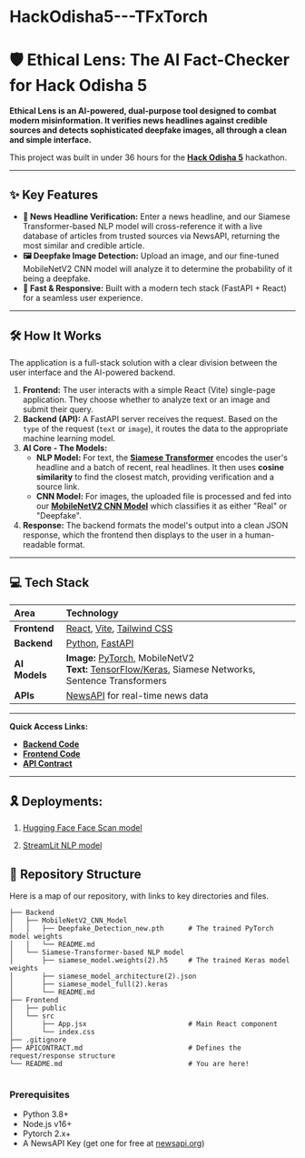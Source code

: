 # HackOdisha5---TFxTorch
# 🛡️ Ethical Lens: The AI Fact-Checker for Hack Odisha 5



**Ethical Lens is an AI-powered, dual-purpose tool designed to combat modern misinformation. It verifies news headlines against credible sources and detects sophisticated deepfake images, all through a clean and simple interface.**

This project was built in under 36 hours for the **[Hack Odisha 5](https://hackodisha-4.devfolio.co/overview)** hackathon.

---

## ✨ Key Features

* **📰 News Headline Verification:** Enter a news headline, and our Siamese Transformer-based NLP model will cross-reference it with a live database of articles from trusted sources via NewsAPI, returning the most similar and credible article.
* **🖼️ Deepfake Image Detection:** Upload an image, and our fine-tuned MobileNetV2 CNN model will analyze it to determine the probability of it being a deepfake.
* **🚀 Fast & Responsive:** Built with a modern tech stack (FastAPI + React) for a seamless user experience.

---

## 🛠️ How It Works

The application is a full-stack solution with a clear division between the user interface and the AI-powered backend.

1.  **Frontend:** The user interacts with a simple React (Vite) single-page application. They choose whether to analyze text or an image and submit their query.
2.  **Backend (API):** A FastAPI server receives the request. Based on the `type` of the request (`text` or `image`), it routes the data to the appropriate machine learning model.
3.  **AI Core - The Models:**
    * **NLP Model:** For text, the **[Siamese Transformer](./Backend/Siamese_Transformer_based_NLP_model/)** encodes the user's headline and a batch of recent, real headlines. It then uses **cosine similarity** to find the closest match, providing verification and a source link.
    * **CNN Model:** For images, the uploaded file is processed and fed into our **[MobileNetV2 CNN Model](./Backend/MobileNetV2_CNN_Model/)** which classifies it as either "Real" or "Deepfake".
4.  **Response:** The backend formats the model's output into a clean JSON response, which the frontend then displays to the user in a human-readable format.

---
                                                                                                                                          
## 💻 Tech Stack

| Area      | Technology                                                                                                                                                                                             |
| :-------- | :----------------------------------------------------------------------------------------------------------------------------------------------------------------------------------------------------- |
| **Frontend** | [React](https://reactjs.org/), [Vite](https://vitejs.dev/), [Tailwind CSS](https://tailwindcss.com/)                                                                                                     |
| **Backend** | [Python](https://www.python.org/), [FastAPI](https://fastapi.tiangolo.com/)                                                                                                                             |
| **AI Models** | **Image:** [PyTorch](https://pytorch.org/), MobileNetV2 <br> **Text:** [TensorFlow/Keras](https://www.tensorflow.org/), Siamese Networks, Sentence Transformers                                              |
| **APIs** | [NewsAPI](https://newsapi.org/) for real-time news data                                                                                                                                                |

---

**Quick Access Links:**
* [**Backend Code**](./Backend/)
* [**Frontend Code**](./Frontend/)
* [**API Contract**](./APICONTRACT.md)

---

## 🎗️ **Deployments:**

1. [Hugging Face Face Scan model](https://huggingface.co/spaces/rxhxss/DeepFake_Detection)

2. [StreamLit NLP model](https://siamese-transformer-based-nlp-model-zejz55gvj8datbgloyxv2a.streamlit.app/) 


## 📂 Repository Structure

Here is a map of our repository, with links to key directories and files.
```
├── Backend
│   ├── MobileNetV2_CNN_Model
│   │   ├── Deepfake_Detection_new.pth      # The trained PyTorch model weights
│   │   └── README.md
│   └── Siamese-Transformer-based NLP model
│       ├── siamese_model.weights(2).h5     # The trained Keras model weights
│       ├── siamese_model_architecture(2).json
│       ├── siamese_model_full(2).keras
│       └── README.md
├── Frontend
│   ├── public
│   └── src
│       ├── App.jsx                         # Main React component
│       └── index.css
├── .gitignore
├── APICONTRACT.md                          # Defines the request/response structure
└── README.md                               # You are here!


```
### Prerequisites

* Python 3.8+
* Node.js v16+
* Pytorch 2.x+
* A NewsAPI Key (get one for free at [newsapi.org](https://newsapi.org/))

